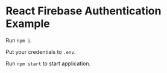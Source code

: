 # React Firebase Authentication Example

Run `npm i`.

Put your credentials to `.env`.

Run `npm start` to start application.
